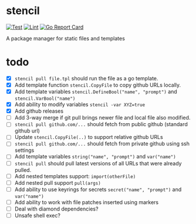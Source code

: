 # stencil

[![Test](https://github.com/argots/stencil/workflows/Test/badge.svg)](https://github.com/argots/stencil/actions?query=workflow%3ATest)
[![Lint](https://github.com/argots/stencil/workflows/Lint/badge.svg)](https://github.com/argots/stencil/actions?query=workflow%3ALint)
[![Go Report Card](https://goreportcard.com/badge/github.com/argots/stencil)](https://goreportcard.com/report/github.com/argots/stencil)

A package manager for static files and templates

# todo

- [X] `stencil pull file.tpl` should run the file as a go template.
- [X] Add template function `stencil.CopyFile` to copy github URLs locally.
- [X] Add template variables `stencil.DefineBool("name", "prompt")` and `stencil.VarBool("name")`
- [X] Add ability to modify variables `stencil -var XYZ=true`
- [X] Add github releases
- [ ] Add 3-way merge if git pull brings newer file and local file also modified.
- [ ] `stencil pull github.com/...` should fetch from public github (standard github url)
- [ ] Update `stencil.CopyFile(..)` to support relative github URLs
- [ ] `stencil pull github.com/...` should fetch from private github using ssh settings
- [ ] Add template variables `string("name", "prompt")` and `var("name")`
- [ ] `stencil pull` should pull latest versions of all URLs that were already pulled.
- [ ] Add nested templates support: `import(otherFile)`
- [ ] Add nested pull support `pull(args)`
- [ ] Add ability to use keyrings for secrets `secret("name", "prompt")` and `var("name")`
- [ ] Add ability to work with file patches inserted using markers
- [ ] Deal with diamond dependencies?
- [ ] Unsafe shell exec?